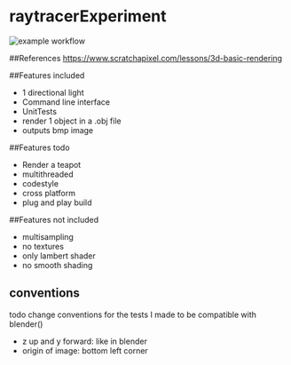 # raytracerExperiment


![example workflow](https://github.com/<OWNER>/<REPOSITORY>/actions/workflows/main.yml/badge.svg)


##References
https://www.scratchapixel.com/lessons/3d-basic-rendering

##Features included
- 1 directional light 
- Command line interface
- UnitTests
- render 1 object in a .obj file
- outputs bmp image

##Features todo 
- Render a teapot
- multithreaded
- codestyle
- cross platform
- plug and play build

##Features not included
- multisampling
- no textures
- only lambert shader
- no smooth shading

## conventions
todo change conventions for the tests I made to be compatible with blender() 
- z up and y forward: like in blender
- origin of image: bottom left corner